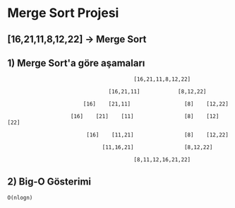 # Merge Sort Projesi 

## [16,21,11,8,12,22] -> Merge Sort 

## 1) Merge Sort'a göre aşamaları

```
                                        [16,21,11,8,12,22]
                                    
                                [16,21,11]            [8,12,22]

                        [16]    [21,11]                 [8]    [12,22]    

                    [16]    [21]    [11]                [8]    [12]    [22]

                         [16]    [11,21]                [8]    [12,22]

                              [11,16,21]                [8,12,22]

                                        [8,11,12,16,21,22]
```

## 2) Big-O Gösterimi 
```
O(nlogn)
```
